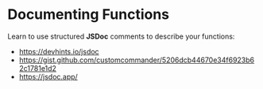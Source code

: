 # Documenting Functions

Learn to use structured **JSDoc** comments to describe your functions:

- https://devhints.io/jsdoc
- https://gist.github.com/customcommander/5206dcb44670e34f6923b62c1781e1d2
- https://jsdoc.app/
